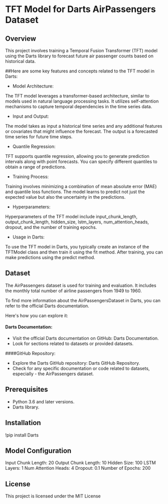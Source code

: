 # TFT Model for Darts AirPassengers Dataset

## Overview

This project involves training a Temporal Fusion Transformer (TFT) model using the Darts library to 
forecast future air passenger counts based on historical data.

##Here are some key features and concepts related to the TFT model in Darts:

- Model Architecture:

The TFT model leverages a transformer-based architecture, similar to models used in natural language processing tasks.
It utilizes self-attention mechanisms to capture temporal dependencies in the time series data.

- Input and Output:

The model takes as input a historical time series and any additional features or covariates that might influence the forecast.
The output is a forecasted time series for future time steps.

- Quantile Regression:

TFT supports quantile regression, allowing you to generate prediction intervals along with point forecasts.
You can specify different quantiles to obtain a range of predictions.

- Training Process:

Training involves minimizing a combination of mean absolute error (MAE) and quantile loss functions.
The model learns to predict not just the expected value but also the uncertainty in the predictions.

- Hyperparameters:

Hyperparameters of the TFT model include input_chunk_length, output_chunk_length, hidden_size, lstm_layers, num_attention_heads, dropout, and the number of training epochs.

- Usage in Darts:

To use the TFT model in Darts, you typically create an instance of the TFTModel class and then train it using the fit method.
After training, you can make predictions using the predict method.

## Dataset

The AirPassengers dataset is used for training and evaluation. It includes the monthly total number of airline passengers from 1949 to 1960.

To find more information about the AirPassengersDataset in Darts, you can refer to the official Darts documentation. 

Here's how you can explore it:

#### Darts Documentation:

- Visit the official Darts documentation on GitHub: Darts Documentation.
- Look for sections related to datasets or provided datasets.

####GitHub Repository:

- Explore the Darts GitHub repository: Darts GitHub Repository.
- Check for any specific documentation or code related to datasets, especially - the AirPassengers dataset.


## Prerequisites

- Python 3.6 and later versions.
- Darts library.

## Installation

!pip install Darts

## Model Configuration
Input Chunk Length: 20
Output Chunk Length: 10
Hidden Size: 100
LSTM Layers: 1
Num Attention Heads: 4
Dropout: 0.1
Number of Epochs: 200


## License
This project is licensed under the MIT License
